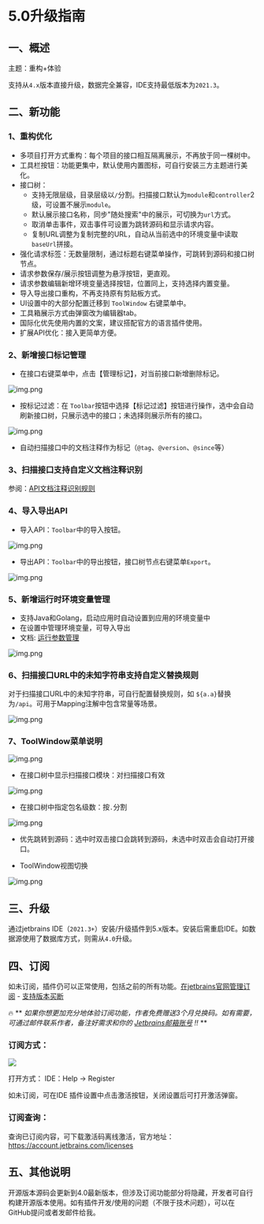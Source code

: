 # 5.0升级指南

## 一、概述

主题：重构+体验

支持从`4.x`版本直接升级，数据完全兼容，IDE支持最低版本为`2021.3`。

## 二、新功能

### 1、重构优化

- 多项目打开方式重构：每个项目的接口相互隔离展示，不再放于同一棵树中。
- 工具栏按钮：功能更集中，默认使用内置图标，可自行安装三方主题进行美化。
- 接口树：
  - 支持无限层级，目录层级以`/`分割。扫描接口默认为`module`和`controller`2级，可设置不展示`module`。
  - 默认展示接口名称，同步"随处搜索"中的展示，可切换为`url`方式。
  - 取消单击事件，双击事件可设置为跳转源码和显示请求内容。
  - 复制URL调整为复制完整的URL，自动从当前选中的环境变量中读取`baseUrl`拼接。
- 强化请求标签：无数量限制，通过标题右键菜单操作，可跳转到源码和接口树节点。
- 请求参数保存/展示按钮调整为悬浮按钮，更直观。
- 请求参数编辑新增环境变量选择按钮，位置同上，支持选择内置变量。
- 导入导出接口重构，不再支持原有剪贴板方式。
- UI设置中的大部分配置迁移到 `ToolWindow` 右键菜单中。
- 工具箱展示方式由弹窗改为编辑器tab。
- 国际化优先使用内置的文案，建议搭配官方的语言插件使用。
- 扩展API优化：接入更简单方便。


### 2、新增接口标记管理

- 在接口右键菜单中，点击【管理标记】，对当前接口新增删除标记。

![img.png](images/manage_tag.png)

- 按标记过滤：在 `Toolbar`按钮中选择【标记过滤】按钮进行操作，选中会自动刷新接口树，只展示选中的接口；未选择则展示所有的接口。

![img.png](images/manage_tag_filter.png)

- 自动扫描接口中的文档注释作为标记（`@tag`、`@version`、`@since`等）

### 3、扫描接口支持自定义文档注释识别

参阅：[API文档注释识别规则](../核心功能/API文档注释识别规则.md)

### 4、导入导出API

- 导入API：`Toolbar`中的导入按钮。

![img.png](images/api_import.png)

- 导出API：`Toolbar`中的导出按钮，接口树节点右键菜单`Export`。

![img.png](images/api_export.png)

### 5、新增运行时环境变量管理

- 支持Java和Golang，启动应用时自动设置到应用的环境变量中
- 在设置中管理环境变量，可导入导出
- 文档: [运行参数管理](../核心功能/运行参数管理.md)

![img.png](../核心功能/images/runenv.png)

### 6、扫描接口URL中的未知字符串支持自定义替换规则

对于扫描接口URL中的未知字符串，可自行配置替换规则，如 `${a.a}`替换为`/api`。可用于Mapping注解中包含常量等场景。

![img.png](images/replacerule.png)

### 7、ToolWindow菜单说明

![img.png](images/toolwindowanction.png)

- 在接口树中显示扫描接口模块：对扫描接口有效

![img.png](images/showapimodule.png)

- 在接口树中指定包名级数：按`.`分割

![img.png](images/showCompletePackage.png)

- 优先跳转到源码：选中时双击接口会跳转到源码，未选中时双击会自动打开接口。

- ToolWindow视图切换

![img.png](images/toolwindow_vertical.png)


## 三、升级

通过jetbrains IDE（`2021.3+`）安装/升级插件到5.x版本。安装后需重启IDE。如数据源使用了数据库方式，则需从`4.0`升级。

## 四、订阅

如未订阅，插件仍可以正常使用，包括之前的所有功能。[在jetbrains官网管理订阅](https://account.jetbrains.com/licenses) - [支持版本买断](https://sales.jetbrains.com/hc/en-gb/articles/207240845-What-is-a-perpetual-fallback-license)

:fire: **
_如果你想更加充分地体验订阅功能，作者免费赠送3个月兑换码。如有需要，可通过邮件联系作者，备注好需求和你的 [Jetbrains邮箱账号](https://account.jetbrains.com/profile-details) !!_
**

### 订阅方式：

![](images/224750015247999.png)

打开方式：
IDE：Help -> Register

如未订阅，可在IDE 插件设置中点击激活按钮，关闭设置后可打开激活弹窗。

### 订阅查询：

查询已订阅内容，可下载激活码离线激活，官方地址：https://account.jetbrains.com/licenses

## 五、其他说明

开源版本源码会更新到4.0最新版本，但涉及订阅功能部分将隐藏，开发者可自行构建开源版本使用。如有插件开发/使用的问题（不限于技术问题），可以在GitHub提问或者发邮件给我。
